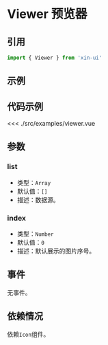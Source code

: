 # Viewer 预览器

## 引用
```js
import { Viewer } from 'xin-ui'
```

## 示例
<div>
  <example-viewer/>
</div>

## 代码示例
<<< ./src/examples/viewer.vue

## 参数

### list

* 类型：`Array`
* 默认值：`[]`
* 描述：数据源。

### index

* 类型：`Number`
* 默认值：`0`
* 描述：默认展示的图片序号。

## 事件

无事件。

## 依赖情况

依赖`Icon`组件。






